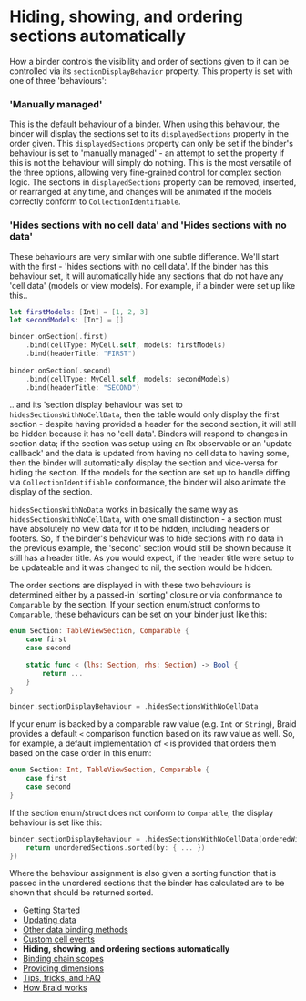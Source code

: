 #  Hiding, showing, and ordering sections automatically

How a binder controls the visibility and order of sections given to it can be controlled via its `sectionDisplayBehavior` property. This 
property is set with one of three 'behaviours':

### 'Manually managed'

This is the default behaviour of a binder. When using this behaviour, the binder will display the sections set to its `displayedSections`
property in the order given. This `displayedSections` property can only be set if the binder's behaviour is set to 'manually managed' - an 
attempt to set the property if this is not the behaviour will simply do nothing. This is the most versatile of the three options, allowing very 
fine-grained control for complex section logic. The sections in `displayedSections` property can be removed, inserted, or rearranged at any
time, and changes will be animated if the models correctly conform to `CollectionIdentifiable`.

### 'Hides sections with no cell data' and 'Hides sections with no data'

These behaviours are very similar with one subtle difference. We'll start with the first - 'hides sections with no cell data'. If the binder has this 
behaviour set, it will automatically hide any sections that do not have any 'cell data' (models or view models). For example, if a binder were
set up like this..

```swift
let firstModels: [Int] = [1, 2, 3]
let secondModels: [Int] = []

binder.onSection(.first)
    .bind(cellType: MyCell.self, models: firstModels)
    .bind(headerTitle: "FIRST")
    
binder.onSection(.second)
    .bind(cellType: MyCell.self, models: secondModels)
    .bind(headerTitle: "SECOND")
```

.. and its 'section display behaviour was set to `hidesSectionsWithNoCellData`, then the table would only display the first section - 
despite having provided a header for the second section, it will still be hidden because it has no 'cell data'. Binders will respond to changes in 
section data; if the section was setup using an Rx observable or an 'update callback' and the data is updated from having no cell data to 
having some, then the binder will automatically display the section and vice-versa for hiding the section. If the models for the section are set 
up to handle diffing via  `CollectionIdentifiable` conformance, the binder will also animate the display of the section.

`hidesSectionsWithNoData` works in basically the same way as `hidesSectionsWithNoCellData`, with one small distinction - a section
must have absolutely no view data for it to be hidden, including headers or footers. So, if the binder's behaviour was to hide sections with no
data in the previous example, the 'second' section would still be shown because it still has a header title. As you would expect, if the header
title were setup to be updateable and it was changed to nil, the section would be hidden.

The order sections are displayed in with these two behaviours is determined either by a passed-in 'sorting' closure or via conformance to
`Comparable` by the section. If your section enum/struct conforms to `Comparable`, these behaviours can be set on your binder just like this:

```swift
enum Section: TableViewSection, Comparable {
    case first
    case second
    
    static func < (lhs: Section, rhs: Section) -> Bool {
        return ...
    }
}

binder.sectionDisplayBehaviour = .hidesSectionsWithNoCellData
```

If your enum is backed by a comparable raw value (e.g. `Int` or `String`), Braid provides a default `<` comparison function based on its
raw value as well. So, for example, a default implementation of `<` is provided that orders them based on the case order in this enum:

```swift
enum Section: Int, TableViewSection, Comparable {
    case first
    case second
}
```

If the section enum/struct does not conform to `Comparable`, the display behaviour is set like this:

```swift
binder.sectionDisplayBehaviour = .hidesSectionsWithNoCellData(orderedWith: { unorderedSections in
    return unorderedSections.sorted(by: { ... })
})
```

Where the behaviour assignment is also given a sorting function that is passed in the unordered sections that the binder has calculated are to
be shown that should be returned sorted.

- [Getting Started](1-GettingStarted.md)
- [Updating data](2-UpdatingData.md)
- [Other data binding methods](3-DataBindingMethods.md)
- [Custom cell events](4-CustomCellEvents.md)
- **Hiding, showing, and ordering sections automatically**
- [Binding chain scopes](6-AdvancedBindingChains.md)
- [Providing dimensions](7-ProvidingDimensions.md)
- [Tips, tricks, and FAQ](8-TipsTricksFAQ.md)
- [How Braid works](9-HowItWorks.md)
